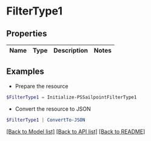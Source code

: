 # FilterType1
## Properties

Name | Type | Description | Notes
------------ | ------------- | ------------- | -------------

## Examples

- Prepare the resource
```powershell
$FilterType1 = Initialize-PSSailpointFilterType1 
```

- Convert the resource to JSON
```powershell
$FilterType1 | ConvertTo-JSON
```

[[Back to Model list]](../README.md#documentation-for-models) [[Back to API list]](../README.md#documentation-for-api-endpoints) [[Back to README]](../README.md)

